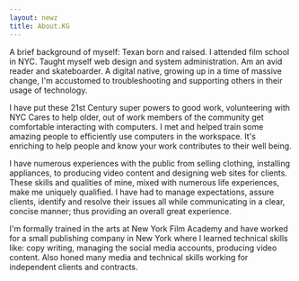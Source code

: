 ```yaml
--- 
layout: newz 
title: About.KG 
---
```


A brief background of myself: Texan born and raised. I attended film school in NYC. Taught myself web design and system administration. Am an avid reader and skateboarder. A digital native, growing up in a time of massive change, I'm accustomed to troubleshooting and supporting others in their usage of technology. 

I have put these 21st Century super powers to good work, volunteering with NYC Cares to help older, out of work members of the community get comfortable interacting with computers. I met and helped train some amazing people to efficiently use computers in the workspace. It's enriching to help people and know your work contributes to their well being.  

I have numerous experiences with the public from selling clothing, installing appliances, to producing video content and designing web sites for clients. These skills and qualities of mine, mixed with numerous life experiences, make me uniquely qualified. I have had to manage expectations, assure clients, identify and resolve their issues all while communicating in a clear, concise manner; thus providing an overall great experience.

I'm formally trained in the arts at New York Film Academy and have worked for a small publishing company in New York where I learned technical skills like: copy writing, managing the social media accounts, producing video content. Also honed many media and technical skills working for independent clients and contracts.

